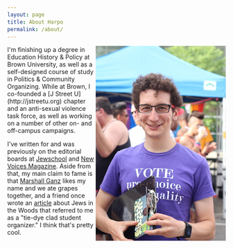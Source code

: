 ```yaml
---
layout: page
title: About Harpo
permalink: /about/
---
```

<div style="float:right;"><img alt="Harpo at Denver PrideFest 2014, canvassing for NARAL Pro-Choice Colorado" src="/media/jekyll/images/2014-08-21/me.jpg" /></div>
I'm finishing up a degree in Education History & Policy at Brown University, as well as a self-designed course of study in Politics & Community Organizing.  While at Brown, I co-founded a [J Street U](http://jstreetu.org) chapter and an anti-sexual violence task force, as well as working on a number of other on- and off-campus campaigns.

I've written for and was previously on the editorial boards at [Jewschool](http://jewschool.com) and [New Voices Magazine](http:///newvoicesmag.org).  Aside from that, my main claim to fame is that [Marshall Ganz](http://marshallganz.com/) likes my name and we ate grapes together, and a friend once wrote an [article](http://www.tabletmag.com/jewish-life-and-religion/98657/an-outsider-in-the-woods) about Jews in the Woods that referred to me as a "tie-dye clad student organizer."  I think that's pretty cool.